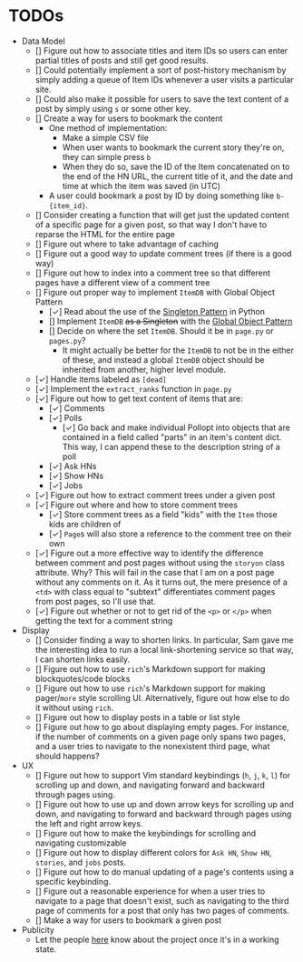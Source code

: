# TODOs
- Data Model
    - [] Figure out how to associate titles and item IDs so users can enter partial titles of posts and still get good results.
    - [] Could potentially implement a sort of post-history mechanism by simply adding a queue of Item IDs whenever a user visits a particular site. 
    - [] Could also make it possible for users to save the text content of a post by simply using `s` or some other key.
    - [] Create a way for users to bookmark the content
        - One method of implementation:
            - Make a simple CSV file
            - When user wants to bookmark the current story they're on, they can simple press `b`
            - When they do so, save the ID of the Item concatenated on to the end of the HN URL, the current title of it, and the date and time at which the item was saved (in UTC)
        - A user could bookmark a post by ID by doing something like `b-{item_id}`.
    - [] Consider creating a function that will get just the updated content of a specific page for a given post, so that way I don't have to reparse the HTML for the entire page
    - [] Figure out where to take advantage of caching
    - [] Figure out a good way to update comment trees (if there is a good way)
    - [] Figure out how to index into a comment tree so that different pages have a different view of a comment tree
    - [] Figure out proper way to implement `ItemDB` with Global Object Pattern
        - [&check;] Read about the use of the [Singleton Pattern](https://python-patterns.guide/gang-of-four/singleton/) in Python
        - [] Implement `ItemDB` ~~as a Singleton~~ with the [Global Object Pattern](https://python-patterns.guide/python/module-globals/)
        - [] Decide on where the set `ItemDB`. Should it be in `page.py` or `pages.py`?
            - It might actually be better for the `ItemDB` to not be in the either of these, and instead a global `ItemDB` object should be inherited from another, higher level module.
    - [&check;] Handle items labeled as `[dead]`
    - [&check;] Implement the `extract_ranks` function in `page.py`
    - [&check;] Figure out how to get text content of items that are:
        - [&check;] Comments
        - [&check;] Polls
            - [&check;] Go back and make individual Pollopt into objects that are contained in a field called "parts" in an item's content dict. This way, I can append these to the description string of a poll
        - [&check;] Ask HNs
        - [&check;] Show HNs
        - [&check;] Jobs
    - [&check;] Figure out how to extract comment trees under a given post
    - [&check;] Figure out where and how to store comment trees
        - [&check;] Store comment trees as a field "kids" with the `Item` those kids are children of
        - [&check;] `Page`s will also store a reference to the comment tree on their own
    - [&check;] Figure out a more effective way to identify the difference between comment and post pages without using the `storyon` class attribute. Why? This will fail in the case that I am on a post page without any comments on it. As it turns out, the mere presence of a `<td>` with class equal to "subtext" differentiates comment pages from post pages, so I'll use that.
    - [&check;] Figure out whether or not to get rid of the `<p>` or `</p>` when getting the text for a comment string
- Display
    - [] Consider finding a way to shorten links. In particular, Sam gave me the interesting idea to run a local link-shortening service so that way, I can shorten links easily.
    - [] Figure out how to use `rich`'s Markdown support for making blockquotes/code blocks
    - [] Figure out how to use `rich`'s Markdown support for making pager/`more` style scrolling UI. Alternatively, figure out how else to do it without using `rich`.
    - [] Figure out how to display posts in a table or list style
    - [] Figure out how to go about displaying empty pages. For instance, if the number of comments on a given page only spans two pages, and a user tries to navigate to the nonexistent third page, what should happens?
- UX
    - [] Figure out how to support Vim standard keybindings (`h`, `j`, `k`, `l`) for scrolling up and down, and navigating forward and backward through pages using.
    - [] Figure out how to use up and down arrow keys for scrolling up and down, and navigating to forward and backward through pages using the left and right arrow keys.
    - [] Figure out how to make the keybindings for scrolling and navigating customizable
    - [] Figure out how to display different colors for `Ask HN`, `Show HN`, `stories`, and `jobs` posts.
    - [] Figure out how to do manual updating of a page's contents using a specific keybinding.
    - [] Figure out a reasonable experience for when a user tries to navigate to a page that doesn't exist, such as navigating to the third page of comments for a post that only has two pages of comments.
    - [] Make a way for users to bookmark a given post
- Publicity
    - Let the people [here](https://news.ycombinator.com/item?id=26040504) know about the project once it's in a working state.